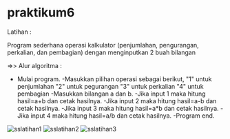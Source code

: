 # praktikum6

Latihan :

Program sederhana operasi kalkulator (penjumlahan, pengurangan, perkalian, dan pembagian) dengan menginputkan 2 buah bilangan

=>> Alur algoritma :

   - Mulai program.
    -Masukkan pilihan operasi sebagai berikut, "1" untuk penjumlahan "2" untuk pegurangan "3" untuk perkalian "4" untuk pembagian
    -Masukkan bilangan a dan b.
    -Jika input 1 maka hitung hasil=a+b dan cetak hasilnya.
    -Jika input 2 maka hitung hasil=a-b dan cetak hasilnya.
    -Jika input 3 maka hitung hasil=a*b dan cetak hasilnya.
    -Jika input 4 maka hitung hasil=a/b dan cetak hasilnya.
    -Program end.

![sslatihan1](https://user-images.githubusercontent.com/44311815/48963763-86a13700-ef4e-11e8-9fd6-add94ad7acc0.png)
![sslatihan2](https://user-images.githubusercontent.com/44311815/48963803-a2f1a380-ef4f-11e8-83aa-d5247f84f0e5.png)
![sslatihan3](https://user-images.githubusercontent.com/44311815/48963808-cd436100-ef4f-11e8-8e83-695092faa30c.png)
